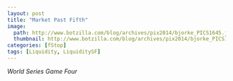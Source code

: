 ```yaml
---
layout: post
title: "Market Past Fifth"
image:
  path: http://www.botzilla.com/blog/archives/pix2014/bjorke_PICS1645.jpg
  thumbnail: http://www.botzilla.com/blog/archives/pix2014/bjorke_PICS1645.jpg
categories: [fStop]
tags: [Liquidity, LiquiditySF]
---
```





<i>World Series Game Four</i>
